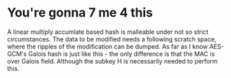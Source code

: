 # You're gonna 7 me 4 this

A linear multiply accumlate based hash is malleable under not so strict circumstances. The data to be modified needs a following scratch space, where the ripples of the modification can be dumped. As far as I know AES-GCM's Galois hash is just like this - the only difference is that the MAC is over Galois field. Although the subkey H is necessarily needed to perform this.

